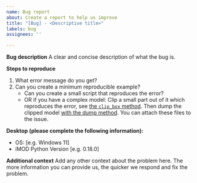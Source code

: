 ```yaml
---
name: Bug report
about: Create a report to help us improve
title: "[Bug] - <Descriptive title>"
labels: bug
assignees: ''

---
```


**Bug description**
A clear and concise description of what the bug is.

**Steps to reproduce**
1. What error message do you get?
2. Can you create a minimum reproducible example?
    - Can you create a small script that reproduces the error?
    - OR if you have a complex model: Clip a small part out of it which
      reproduces the error, see [the ``clip_box``
      method](https://deltares.github.io/imod-python/api/generated/mf6/imod.mf6.Modflow6Simulation.clip_box.html).
      Then dump the clipped model [with the dump
      method](https://deltares.github.io/imod-python/api/generated/mf6/imod.mf6.Modflow6Simulation.dump.html).
      You can attach these files to the issue.

**Desktop (please complete the following information):**
 - OS: [e.g. Windows 11]
 - iMOD Python Version [e.g. 0.18.0]

**Additional context** 
Add any other context about the problem here. The more information you can
provide us, the quicker we respond and fix the problem.
